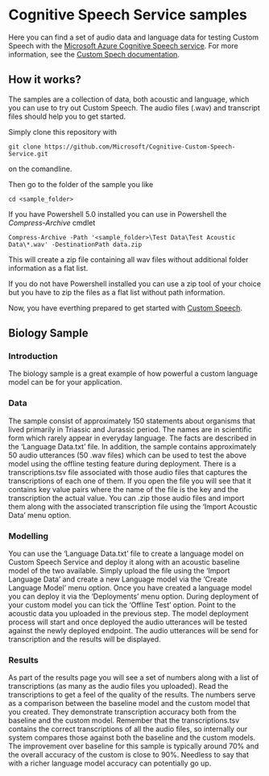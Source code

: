 ﻿
# Cognitive Speech Service samples

Here you can find a set of audio data and language data for testing Custom Speech with the [Microsoft Azure Cognitive Speech service](http://aka.ms/speechstudio/customspeech). For more information, see the [Custom Spech documentation](https://learn.microsoft.com/en-us/azure/cognitive-services/speech-service/custom-speech-overview).

## How it works?

The samples are a collection of data, both acoustic and language, which you can use to try out Custom Speech. The audio files (.wav) and transcript files should help you to get started.

Simply clone this repository with 
```
git clone https://github.com/Microsoft/Cognitive-Custom-Speech-Service.git
```
on the comandline.

Then go to the folder of the sample you like
```
cd <sample_folder>
```
If you have Powershell 5.0 installed you can use in Powershell the *Compress-Archive* cmdlet
```
Compress-Archive -Path '<sample_folder>\Test Data\Test Acoustic Data\*.wav' -DestinationPath data.zip
```

This will create a zip file containing all wav files without additional folder information as a flat list.

If you do not have Powershell installed you can use a zip tool of your choice but you have to zip the files as a flat list without path information.

Now, you have everthing prepared to get started with [Custom Speech](http://aka.ms/speechstudio/customspeech).

## Biology Sample

### Introduction

The biology sample is a great example of how powerful a custom language model can be for your application. 

### Data

The sample consist of approximately 150 statements about organisms that lived primarily in Triassic and Jurassic period. The names are in scientific form which rarely appear in everyday language. The facts are described in the ‘Language Data.txt’ file.
In addition, the sample contains approximately 50 audio utterances (50 .wav files) which can be used to test the above model using the offline testing feature during deployment. There is a transcriptions.tsv file associated with those audio files that captures the transcriptions of each one of them. If you open the file you will see that it contains key value pairs where the name of the file is the key and the transcription the actual value. You can .zip those audio files and import them along with the associated transcription file using the ‘Import Acoustic Data’ menu option.

### Modelling

You can use the ‘Language Data.txt’ file to create a language model on Custom Speech Service and deploy it along with an acoustic baseline model of the two available. Simply upload the file using the ‘Import Language Data’ and create a new Language model via the ‘Create Language Model’ menu option.
Once you have created a language model you can deploy it via the ‘Deployments’ menu option.
During deployment of your custom model you can tick the ‘Offline Test’ option. Point to the acoustic data you uploaded in the previous step. The model deployment process will start and once deployed the audio utterances will be tested against the newly deployed endpoint. The audio utterances will be send for transcription and the results will be displayed. 

### Results

As part of the results page you will see a set of numbers along with a list of transcriptions (as many as the audio files you uploaded). Read the transcriptions to get a feel of the quality of the results. The numbers serve as a comparison between the baseline model and the custom model that you created. They demonstrate transcription accuracy both from the baseline and the custom model. Remember that the transcriptions.tsv contains the correct transcriptions of all the audio files, so internally our system compares those against both the baseline and the custom models. The improvement over baseline for this sample is typically around 70% and the overall accuracy of the custom is close to 90%. Needless to say that with a richer language model accuracy can potentially go up.

